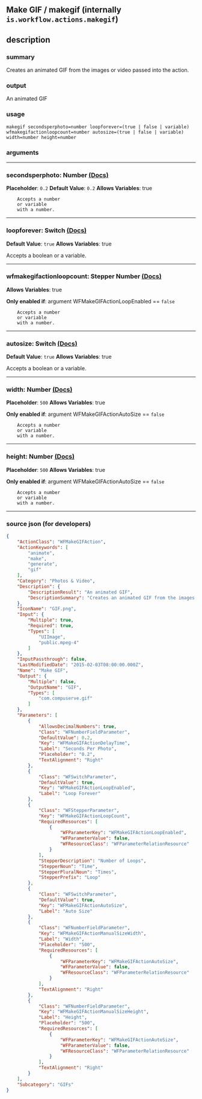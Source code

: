 
## Make GIF / makegif (internally `is.workflow.actions.makegif`)


## description

### summary

Creates an animated GIF from the images or video passed into the action.


### output

An animated GIF

### usage
```
makegif secondsperphoto=number loopforever=(true | false | variable) wfmakegifactionloopcount=number autosize=(true | false | variable) width=number height=number
```

### arguments

---

### secondsperphoto: Number [(Docs)](https://pfgithub.github.io/shortcutslang/gettingstarted#number-field)
**Placeholder**: `0.2`
**Default Value**: `0.2`
**Allows Variables**: true



		Accepts a number 
		or variable
		with a number.

---

### loopforever: Switch [(Docs)](https://pfgithub.github.io/shortcutslang/gettingstarted#switch-or-expanding-or-boolean-fields)
**Default Value**: ```
		true
		```
**Allows Variables**: true



Accepts a boolean
or a variable.

---

### wfmakegifactionloopcount: Stepper Number [(Docs)](https://pfgithub.github.io/shortcutslang/gettingstarted#stepper-number-fields)
**Allows Variables**: true

**Only enabled if**: argument WFMakeGIFActionLoopEnabled == `false`

		Accepts a number 
		or variable
		with a number.

---

### autosize: Switch [(Docs)](https://pfgithub.github.io/shortcutslang/gettingstarted#switch-or-expanding-or-boolean-fields)
**Default Value**: ```
		true
		```
**Allows Variables**: true



Accepts a boolean
or a variable.

---

### width: Number [(Docs)](https://pfgithub.github.io/shortcutslang/gettingstarted#number-field)
**Placeholder**: `500`
**Allows Variables**: true

**Only enabled if**: argument WFMakeGIFActionAutoSize == `false`

		Accepts a number 
		or variable
		with a number.

---

### height: Number [(Docs)](https://pfgithub.github.io/shortcutslang/gettingstarted#number-field)
**Placeholder**: `500`
**Allows Variables**: true

**Only enabled if**: argument WFMakeGIFActionAutoSize == `false`

		Accepts a number 
		or variable
		with a number.

---

### source json (for developers)

```json
{
	"ActionClass": "WFMakeGIFAction",
	"ActionKeywords": [
		"animate",
		"make",
		"generate",
		"gif"
	],
	"Category": "Photos & Video",
	"Description": {
		"DescriptionResult": "An animated GIF",
		"DescriptionSummary": "Creates an animated GIF from the images or video passed into the action."
	},
	"IconName": "GIF.png",
	"Input": {
		"Multiple": true,
		"Required": true,
		"Types": [
			"UIImage",
			"public.mpeg-4"
		]
	},
	"InputPassthrough": false,
	"LastModifiedDate": "2015-02-03T08:00:00.000Z",
	"Name": "Make GIF",
	"Output": {
		"Multiple": false,
		"OutputName": "GIF",
		"Types": [
			"com.compuserve.gif"
		]
	},
	"Parameters": [
		{
			"AllowsDecimalNumbers": true,
			"Class": "WFNumberFieldParameter",
			"DefaultValue": 0.2,
			"Key": "WFMakeGIFActionDelayTime",
			"Label": "Seconds Per Photo",
			"Placeholder": "0.2",
			"TextAlignment": "Right"
		},
		{
			"Class": "WFSwitchParameter",
			"DefaultValue": true,
			"Key": "WFMakeGIFActionLoopEnabled",
			"Label": "Loop Forever"
		},
		{
			"Class": "WFStepperParameter",
			"Key": "WFMakeGIFActionLoopCount",
			"RequiredResources": [
				{
					"WFParameterKey": "WFMakeGIFActionLoopEnabled",
					"WFParameterValue": false,
					"WFResourceClass": "WFParameterRelationResource"
				}
			],
			"StepperDescription": "Number of Loops",
			"StepperNoun": "Time",
			"StepperPluralNoun": "Times",
			"StepperPrefix": "Loop"
		},
		{
			"Class": "WFSwitchParameter",
			"DefaultValue": true,
			"Key": "WFMakeGIFActionAutoSize",
			"Label": "Auto Size"
		},
		{
			"Class": "WFNumberFieldParameter",
			"Key": "WFMakeGIFActionManualSizeWidth",
			"Label": "Width",
			"Placeholder": "500",
			"RequiredResources": [
				{
					"WFParameterKey": "WFMakeGIFActionAutoSize",
					"WFParameterValue": false,
					"WFResourceClass": "WFParameterRelationResource"
				}
			],
			"TextAlignment": "Right"
		},
		{
			"Class": "WFNumberFieldParameter",
			"Key": "WFMakeGIFActionManualSizeHeight",
			"Label": "Height",
			"Placeholder": "500",
			"RequiredResources": [
				{
					"WFParameterKey": "WFMakeGIFActionAutoSize",
					"WFParameterValue": false,
					"WFResourceClass": "WFParameterRelationResource"
				}
			],
			"TextAlignment": "Right"
		}
	],
	"Subcategory": "GIFs"
}
```

